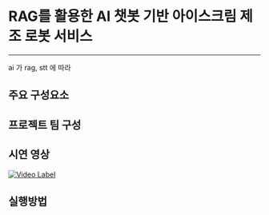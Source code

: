 # RAG를 활용한 AI 챗봇 기반 아이스크림 제조 로봇 서비스  
---
ai 가 rag, stt 에 따라 

## 주요 구성요소 

## 프로젝트 팀 구성

## 시연 영상
[![Video Label](http://img.youtube.com/vi/OnH8ScQYvCw/0.jpg)](https://www.youtube.com/watch?v=OnH8ScQYvCw)

## 실행방법 
